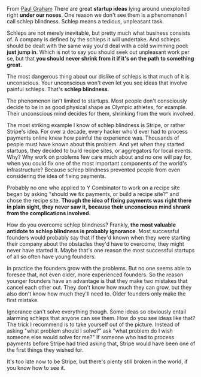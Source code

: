 From [Paul Graham](http://paulgraham.com/schlep.html)
There are great __startup ideas__ lying around unexploited right __under our noses__. One reason we don't see them is a phenomenon I call schlep blindness. Schlep means a tedious, unpleasant task.

Schleps are not merely inevitable, but pretty much what business consists of. A company is defined by the schleps it will undertake. And schleps should be dealt with the same way you'd deal with a cold swimming pool: __just jump in__. Which is not to say you should seek out unpleasant work per se, but that __you should never shrink from it if it's on the path to something great.__

The most dangerous thing about our dislike of schleps is that much of it is unconscious. Your unconscious won't even let you see ideas that involve painful schleps. That's __schlep blindness__.

The phenomenon isn't limited to startups. Most people don't consciously decide to be in as good physical shape as Olympic athletes, for example. Their unconscious mind decides for them, shrinking from the work involved.

The most striking example I know of schlep blindness is Stripe, or rather Stripe's idea. For over a decade, every hacker who'd ever had to process payments online knew how painful the experience was. Thousands of people must have known about this problem. And yet when they started startups, they decided to build recipe sites, or aggregators for local events. Why? Why work on problems few care much about and no one will pay for, when you could fix one of the most important components of the world's infrastructure? Because schlep blindness prevented people from even considering the idea of fixing payments.

Probably no one who applied to Y Combinator to work on a recipe site began by asking "should we fix payments, or build a recipe site?" and chose the recipe site. __Though the idea of fixing payments was right there in plain sight, they never saw it, because their unconscious mind shrank from the complications involved.__ 

How do you overcome schlep blindness? Frankly, __the most valuable antidote to schlep blindness is probably ignorance__. Most successful founders would probably say that if they'd known when they were starting their company about the obstacles they'd have to overcome, they might never have started it. Maybe that's one reason the most successful startups of all so often have young founders.

In practice the founders grow with the problems. But no one seems able to foresee that, not even older, more experienced founders. So the reason younger founders have an advantage is that they make two mistakes that cancel each other out. They don't know how much they can grow, but they also don't know how much they'll need to. Older founders only make the first mistake.

Ignorance can't solve everything though. Some ideas so obviously entail alarming schleps that anyone can see them. How do you see ideas like that? The trick I recommend is to take yourself out of the picture. Instead of asking "what problem should I solve?" ask "what problem do I wish someone else would solve for me?" If someone who had to process payments before Stripe had tried asking that, Stripe would have been one of the first things they wished for.

It's too late now to be Stripe, but there's plenty still broken in the world, if you know how to see it.
